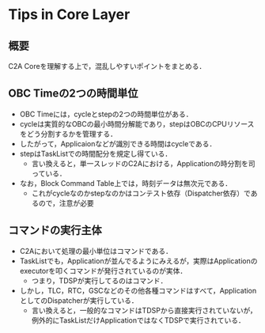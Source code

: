 # Tips in Core Layer

## 概要
C2A Coreを理解する上で，混乱しやすいポイントをまとめる．


## OBC Timeの2つの時間単位
+ OBC Timeには，cycleとstepの2つの時間単位がある．
+ cycleは実質的なOBCの最小時間分解能であり，stepはOBCのCPUリソースをどう分割するかを管理する．
+ したがって，Applicaionなどが識別できる時間はcycleである．
+ stepはTaskListでの時間配分を規定し得ている．
  - 言い換えると，単一スレッドのC2Aにおける，Applicationの時分割を司っている．
+ なお，Block Command Table上では，時刻データは無次元である．
  - これがcycleなのかstepなのかはコンテスト依存（Dispatcher依存）であるので，注意が必要


## コマンドの実行主体
+ C2Aにおいて処理の最小単位はコマンドである．
+ TaskListでも，Applicationが並んでるようにみえるが，実際はApplicationのexecutorを叩くコマンドが発行されているのが実体．
  - つまり，TDSPが実行してるのはコマンド．
+ しかし，TLC，RTC，GSCなどのその他各種コマンドはすべて，ApplicationとしてのDispatcherが実行している．
  - 言い換えると，一般的なコマンドはTDSPから直接実行されていないが，例外的にTaskListだけApplicationではなくTDSPで実行されている．
